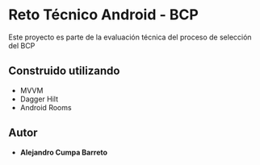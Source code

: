 # Reto Técnico Android - BCP
Este proyecto es parte de la evaluación técnica del proceso de selección del BCP

## Construido utilizando 
* MVVM
* Dagger Hilt
* Android Rooms


## Autor
* **Alejandro Cumpa Barreto**
